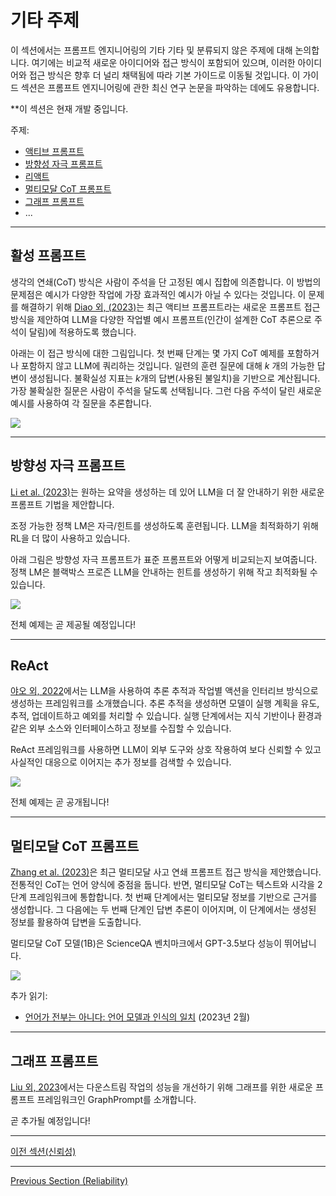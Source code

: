 # 기타 주제

이 섹션에서는 프롬프트 엔지니어링의 기타 기타 및 분류되지 않은 주제에 대해 논의합니다. 여기에는 비교적 새로운 아이디어와 접근 방식이 포함되어 있으며, 이러한 아이디어와 접근 방식은 향후 더 널리 채택됨에 따라 기본 가이드로 이동될 것입니다. 이 가이드 섹션은 프롬프트 엔지니어링에 관한 최신 연구 논문을 파악하는 데에도 유용합니다.

**이 섹션은 현재 개발 중입니다.

주제:
- [액티브 프롬프트](#active-prompt)
- [방향성 자극 프롬프트](#방향성-자극-프롬프트)
- [리액트](#리액트)
- [멀티모달 CoT 프롬프트](#멀티모달-프롬프트)
- [그래프 프롬프트](#그래프-프롬프트)
- ...

---

## 활성 프롬프트

생각의 연쇄(CoT) 방식은 사람이 주석을 단 고정된 예시 집합에 의존합니다. 이 방법의 문제점은 예시가 다양한 작업에 가장 효과적인 예시가 아닐 수 있다는 것입니다. 이 문제를 해결하기 위해 [Diao 외, (2023)](https://arxiv.org/pdf/2302.12246.pdf)는 최근 액티브 프롬프트라는 새로운 프롬프트 접근 방식을 제안하여 LLM을 다양한 작업별 예시 프롬프트(인간이 설계한 CoT 추론으로 주석이 달림)에 적용하도록 했습니다.

아래는 이 접근 방식에 대한 그림입니다. 첫 번째 단계는 몇 가지 CoT 예제를 포함하거나 포함하지 않고 LLM에 쿼리하는 것입니다. 일련의 훈련 질문에 대해 *k* 개의 가능한 답변이 생성됩니다. 불확실성 지표는 *k*개의 답변(사용된 불일치)을 기반으로 계산됩니다. 가장 불확실한 질문은 사람이 주석을 달도록 선택됩니다. 그런 다음 주석이 달린 새로운 예시를 사용하여 각 질문을 추론합니다. 

![](../img/active-prompt.png)

---
## 방향성 자극 프롬프트
[Li et al. (2023)](https://arxiv.org/abs/2302.11520)는 원하는 요약을 생성하는 데 있어 LLM을 더 잘 안내하기 위한 새로운 프롬프트 기법을 제안합니다.

조정 가능한 정책 LM은 자극/힌트를 생성하도록 훈련됩니다. LLM을 최적화하기 위해 RL을 더 많이 사용하고 있습니다.

아래 그림은 방향성 자극 프롬프트가 표준 프롬프트와 어떻게 비교되는지 보여줍니다. 정책 LM은 블랙박스 프로즌 LLM을 안내하는 힌트를 생성하기 위해 작고 최적화될 수 있습니다.

![](../img/dsp.jpeg)

전체 예제는 곧 제공될 예정입니다!

---
## ReAct

[야오 외, 2022](https://arxiv.org/abs/2210.03629)에서는 LLM을 사용하여 추론 추적과 작업별 액션을 인터리브 방식으로 생성하는 프레임워크를 소개했습니다. 추론 추적을 생성하면 모델이 실행 계획을 유도, 추적, 업데이트하고 예외를 처리할 수 있습니다. 실행 단계에서는 지식 기반이나 환경과 같은 외부 소스와 인터페이스하고 정보를 수집할 수 있습니다.

ReAct 프레임워크를 사용하면 LLM이 외부 도구와 상호 작용하여 보다 신뢰할 수 있고 사실적인 대응으로 이어지는 추가 정보를 검색할 수 있습니다.

![](../img/react.png)

전체 예제는 곧 공개됩니다!

---
## 멀티모달 CoT 프롬프트

[Zhang et al. (2023)](https://arxiv.org/abs/2302.00923)은 최근 멀티모달 사고 연쇄 프롬프트 접근 방식을 제안했습니다. 전통적인 CoT는 언어 양식에 중점을 둡니다. 반면, 멀티모달 CoT는 텍스트와 시각을 2단계 프레임워크에 통합합니다. 첫 번째 단계에서는 멀티모달 정보를 기반으로 근거를 생성합니다. 그 다음에는 두 번째 단계인 답변 추론이 이어지며, 이 단계에서는 생성된 정보를 활용하여 답변을 도출합니다.

멀티모달 CoT 모델(1B)은 ScienceQA 벤치마크에서 GPT-3.5보다 성능이 뛰어납니다.

![](../img/multimodal-cot.png)

추가 읽기:
- [언어가 전부는 아니다: 언어 모델과 인식의 일치](https://arxiv.org/abs/2302.14045) (2023년 2월)

---
## 그래프 프롬프트

[Liu 외, 2023](https://arxiv.org/abs/2302.08043)에서는 다운스트림 작업의 성능을 개선하기 위해 그래프를 위한 새로운 프롬프트 프레임워크인 GraphPrompt를 소개합니다.

곧 추가될 예정입니다!

---
[이전 섹션(신뢰성)](./prompts-reliability.md)

---
[Previous Section (Reliability)](./prompts-reliability.md)
